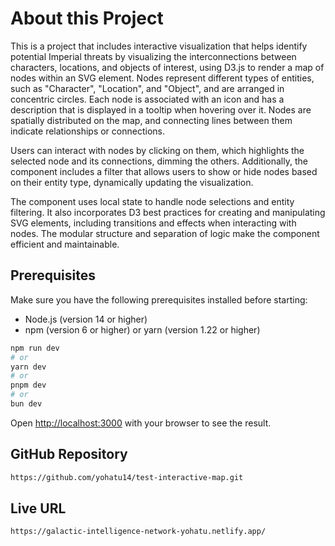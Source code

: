 # About this Project

This is a project that includes interactive visualization that helps identify potential Imperial threats by visualizing the interconnections between characters, locations, and objects of interest, using D3.js to render a map of nodes within an SVG element.
Nodes represent different types of entities, such as "Character", "Location", and "Object", and are arranged in concentric circles. Each node is associated with an icon and has a description that is displayed in a tooltip when hovering over it. Nodes are spatially distributed on the map, and connecting lines between them indicate relationships or connections.

Users can interact with nodes by clicking on them, which highlights the selected node and its connections, dimming the others. Additionally, the component includes a filter that allows users to show or hide nodes based on their entity type, dynamically updating the visualization.

The component uses local state to handle node selections and entity filtering. It also incorporates D3 best practices for creating and manipulating SVG elements, including transitions and effects when interacting with nodes. The modular structure and separation of logic make the component efficient and maintainable.

## Prerequisites

Make sure you have the following prerequisites installed before starting:

- Node.js (version 14 or higher)
- npm (version 6 or higher) or yarn (version 1.22 or higher)

```bash
npm run dev
# or
yarn dev
# or
pnpm dev
# or
bun dev
```

Open [http://localhost:3000](http://localhost:3000) with your browser to see the result.

## GitHub Repository
```bash
https://github.com/yohatu14/test-interactive-map.git
```

## Live URL
```bash
https://galactic-intelligence-network-yohatu.netlify.app/
```